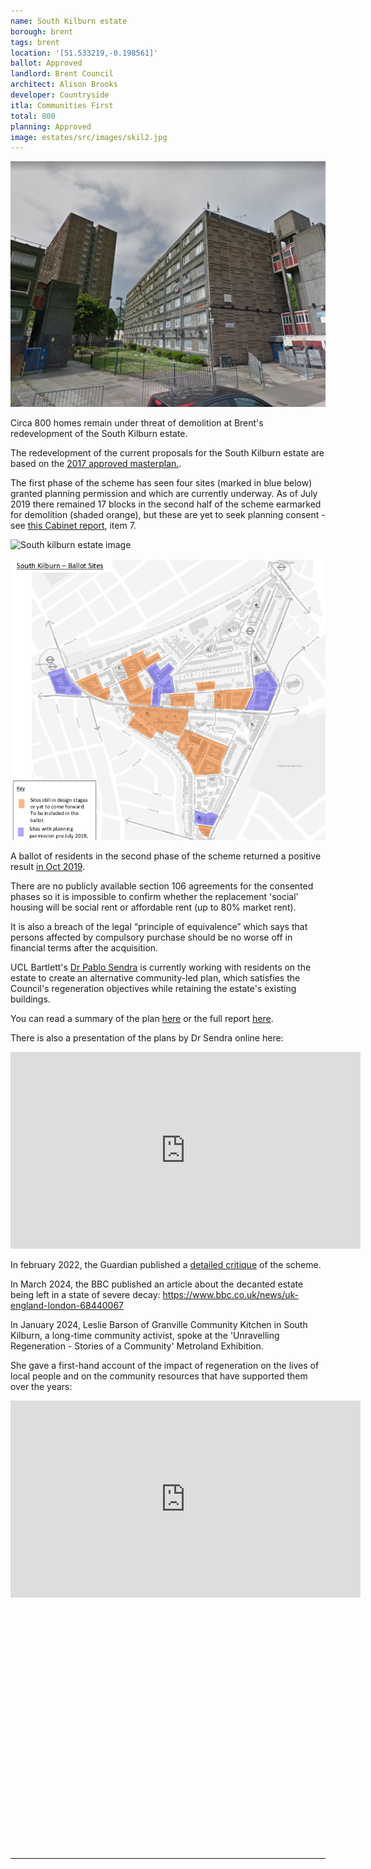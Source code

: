 ```yaml
---
name: South Kilburn estate
borough: brent
tags: brent
location: '[51.533219,-0.198561]'
ballot: Approved
landlord: Brent Council
architect: Alison Brooks
developer: Countryside
itla: Communities First
total: 800
planning: Approved
image: estates/src/images/skil2.jpg
---
```

![South kilburn estate image](src/images/skil2.jpg)

Circa 800 homes remain under threat of demolition at Brent's redevelopment of the South Kilburn estate.

The redevelopment of the current proposals for the South Kilburn estate are based on the [2017 approved masterplan.](https://www.brent.gov.uk/your-community/regeneration/south-kilburn-regeneration/the-development-process/masterplan-and-programme?tab=southkilburnsupplementaryplanningdocument2017). 

The first phase of the scheme has seen four sites (marked in blue below) granted planning permission and which are currently underway. As of July 2019 there remained 17 blocks in the second half of the scheme earmarked for demolition (shaded orange), but these are yet to seek planning consent  - see [this Cabinet report](http://democracy.brent.gov.uk/ieListDocuments.aspx?CId=455&MId=5355&Ver=4), item 7.

![South kilburn estate image](src/images/kilburnlist.png)

![South kilburn estate image](src/images/southkilburn.png)

A ballot of residents in the second phase of the scheme returned a positive result [in Oct 2019](https://www.kilburntimes.co.uk/news/south-kilburn-votes-yes-1-6331125).

There are no publicly available section 106 agreements for the consented phases so it is impossible to confirm whether the replacement 'social' housing will be social rent or affordable rent (up to 80% market rent).

It is also a breach of the legal “principle of equivalence” which says that persons affected by compulsory purchase should be no worse off in financial terms after the acquisition. 

UCL Bartlett's [Dr Pablo Sendra](https://www.ucl.ac.uk/bartlett/planning/dr-pablo-sendra-fernandez) is currently working with residents on the estate to create an alternative community-led plan, which satisfies the Council's regeneration objectives while retaining the estate's existing buildings.

You can read a summary of the plan [here](/images/cpbrochure.pdf) or the full report [here](/images/cpfullreport.pdf).

There is also a presentation of the plans by Dr Sendra online here: 
<center>
<iframe width="560" height="315" src="https://www.youtube.com/embed/I8YKW0fIqfM" frameborder="0" allow="accelerometer; autoplay; clipboard-write; encrypted-media; gyroscope; picture-in-picture" allowfullscreen></iframe>
</center>

In february 2022, the Guardian published a [detailed critique](https://www.theguardian.com/artanddesign/2022/feb/22/mellow-yellow-south-kilburn-feelgood-buttery-brick-revived-1960s-estate) of the scheme.

In March 2024, the BBC published an article about the decanted estate being left in a state of severe decay: <https://www.bbc.co.uk/news/uk-england-london-68440067>

In January 2024, Leslie Barson of Granville Community Kitchen in South Kilburn, a long-time community activist, spoke at the 'Unravelling Regeneration - Stories of a Community' Metroland Exhibition.

She gave a first-hand account of the impact of regeneration on the lives of local people and on the community resources that have supported them over the years:

<center>
<iframe width="560" height="315" src="https://www.youtube.com/embed/PnYoYygSVGg?si=mDRylrCAWZE9wFtO" title="YouTube video player" frameborder="0" allow="accelerometer; autoplay; clipboard-write; encrypted-media; gyroscope; picture-in-picture; web-share" referrerpolicy="strict-origin-when-cross-origin" allowfullscreen></iframe>
</center>

<!------------THE CODE BELOW RENDERS THE MAP - DO NOT EDIT! ---------------------------->

<div id="map" style="width: 100%; height: 400px;"></div>

<script>
  var map = L.map('map').setView({{ location }}, 13);
  L.tileLayer('https://tile.openstreetmap.org/{z}/{x}/{y}.png', {
  maxZoom: 19,
attribution: '&copy; <a href="http://www.openstreetmap.org/copyright">OpenStreetMap</a>'
}).addTo(map);
var circle = L.circle({{ location }}, {
    color: 'red',
    fillColor: '#f03',
    fillOpacity: 0.5,
    radius: 500
}).addTo(map);
</script>

---
